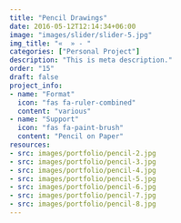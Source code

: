 ```yaml
---
title: "Pencil Drawings"
date: 2016-05-12T12:14:34+06:00
image: "images/slider/slider-5.jpg"
img_title: "«  » - "
categories: ["Personal Project"]
description: "This is meta description."
order: "15"
draft: false
project_info:
- name: "Format"
  icon: "fas fa-ruler-combined"
  content: "various"
- name: "Support"
  icon: "fas fa-paint-brush"
  content: "Pencil on Paper"
resources:
- src: images/portfolio/pencil-2.jpg
- src: images/portfolio/pencil-3.jpg
- src: images/portfolio/pencil-4.jpg
- src: images/portfolio/pencil-5.jpg
- src: images/portfolio/pencil-6.jpg
- src: images/portfolio/pencil-7.jpg
- src: images/portfolio/pencil-8.jpg
---
```


